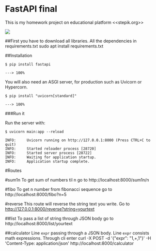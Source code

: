 # FastAPI final
This is my homework project on educational platform  <<stepik.org>>

![](https://fastapi.tiangolo.com/img/logo-margin/logo-teal.png)

##First you have to download all libraries. All the dependencies in requirements.txt
sudo apt install requirements.txt


##Installation
```
$ pip install fastapi

---> 100%
```

You will also need an ASGI server, for production such as Uvicorn or Hypercorn.

```
$ pip install "uvicorn[standard]"

---> 100%
```

###Run it

Run the server with:

```
$ uvicorn main:app --reload

INFO:     Uvicorn running on http://127.0.0.1:8000 (Press CTRL+C to quit)
INFO:     Started reloader process [28720]
INFO:     Started server process [28722]
INFO:     Waiting for application startup.
INFO:     Application startup complete.
```



#Routes

#sum1n
To get sum of numbers til n go to  http://localhost:8000/sum1n/n


#fibo
To get n number from fibonacci sequence go to http://localhost:8000/fibo?n=5


#reverse
This route will reverse the string text you write. Go to http://127.0.0.1:8000/reverse?string=yourtext


##list
To pass a list of string through JSON body go to http://localhost:8000/list/yourtext


##calculator
Line ```expr``` passing through a JSON body. Line ```expr``` consists math expressions. Through cli enter curl -X POST -d '{"expr": "1,+,1"}' -H 'Content-Type: application/json' http://localhost:8000/calculator


